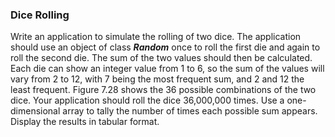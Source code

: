 ### Dice Rolling

Write an application to simulate the rolling of two dice. The application
should use an object of class _**Random**_ once to roll the first die and again to roll the second die. The
sum of the two values should then be calculated. Each die can show an integer value from 1 to 6, so
the sum of the values will vary from 2 to 12, with 7 being the most frequent sum, and 2 and 12 the
least frequent. Figure 7.28 shows the 36 possible combinations of the two dice. Your application
should roll the dice 36,000,000 times. Use a one-dimensional array to tally the number of times
each possible sum appears. Display the results in tabular format.